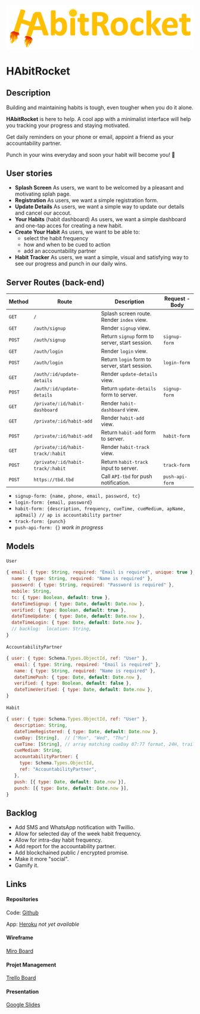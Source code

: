 ![logo](https://raw.githubusercontent.com/dimitrijd-iron/habitrocket/develop/public/images/logo.png)

# HAbitRocket

## Description

Building and maintaining habits is tough, even tougher when you do it alone.

**HAbitRocket** is here to help. A cool app with a minimalist interface will help you tracking your progress and staying motivated.

Get daily reminders on your phone or email, appoint a friend as your accountability partner.

Punch in your wins everyday and soon your habit will become you! :rocket:

## User stories

- **Splash Screen** As users, we want to be welcomed by a pleasant and motivating splah page.
- **Registration** As users, we want a simple registration form.
- **Update Details** As users, we want a simple way to update our details and cancel our accout.
- **Your Habits** (habit dashboard) As users, we want a simple dashboard and one-tap acces for creating a new habit.
- **Create Your Habit** As users, we want to be able to:
  - select the habit frequency
  - how and when to be cued to action
  - add an accountability partner
- **Habit Tracker** As users, we want a simple, visual and satisfying way to see our progress and punch in our daily wins.

## Server Routes (back-end)

| **Method** | **Route**                         | **Description**                                | **Request - Body** |
| ---------- | --------------------------------- | ---------------------------------------------- | ------------------ |
| `GET`      | `/`                               | Splash screen route. Render `index` view.      |                    |
| `GET`      | `/auth/signup`                    | Render `signup` view.                          |                    |
| `POST`     | `/auth/signup`                    | Return `signup` form to server, start session. | `signup-form`      |
| `GET`      | `/auth/login`                     | Render `login` view.                           |                    |
| `POST`     | `/auth/login`                     | Return `login` form to server, start session.  | `login-form`       |
| `GET`      | `/auth/:id/update-details`        | Render `update-details` view.                  |                    |
| `POST`     | `/auth/:id/update-details`        | Return `update-details` form to server.        | `signup-form`      |
| `GET`      | `/private/:id/habit-dashboard`    | Render `habit-dashboard` view.                 |                    |
| `GET`      | `/private/:id/habit-add`          | Render `habit-add` view.                       |                    |
| `POST`     | `/private/:id/habit-add`          | Return `habit-add` form to server.             | `habit-form`       |
| `GET`      | `/private/:id/habit-track/:habit` | Render `habit-track` view.                     |                    |
| `POST`     | `/private/:id/habit-track/:habit` | Return `habit-track` input to server.          | `track-form`       |
| `POST`     | `https://tbd.tbd`                 | Call `API-tbd` for push notification.          | `push-api-form`    |

- `signup-form: {name, phone, email, password, tc}`
- `login-form: {email, password}`
- `habit-form: {description, frequency, cueTime, cueMedium, apName, apEmail} // ap is accountability partner`
- `track-form: {punch}`
- `push-api-form: {}` _work in progress_

## Models

`User`

```javascript
{ email: { type: String, required: "Email is required", unique: true },
  name: { type: String, required: "Name is required" },
  password: { type: String, required: "Password is required" },
  mobile: String,
  tc: { type: Boolean, default: true },
  dateTimeSignup: { type: Date, default: Date.now },
  verified: { type: Boolean, default: true },
  dateTimeUpdate: { type: Date, default: Date.now },
  dateTimeLogin: { type: Date, default: Date.now },
  // backlog:  location: String,
}
```

`AccountabilityPartner`

```javascript
{ user: { type: Schema.Types.ObjectId, ref: "User" },
   email: { type: String, required: "Email is required" },
   name: { type: String, required: "Name is required" },
   dateTimePush: { type: Date, default: Date.now },
   verified: { type: Boolean, default: false },
   dateTimeVerified: { type: Date, default: Date.now },
}
```

`Habit`

```javascript
{ user: { type: Schema.Types.ObjectId, ref: "User" },
   description: String,
   dateTimeRegistered: { type: Date, default: Date.now },
   cueDay: [String],  // ["Mon", "Wed", "Thu"] 
   cueTime: [String], // array matching cueDay 07:77 format, 24H, trailing zeros 23:59
   cueMedium: String,
   accountabilityPartner: {
     type: Schema.Types.ObjectId,
     ref: "AccountabilityPartner",
   },
   push: [{ type: Date, default: Date.now }],
   punch: [{ type: Date, default: Date.now }],
}
```



## Backlog

- Add SMS and WhatsApp notification with Twillio.
- Allow for selected day of the week habit frequency.
- Allow for intra-day habit frequency.
- Add report for the accountability partner.
- Add blockchained public / encrypted promise.
- Make it more "social".
- Gamify it.


## Links

#### Repositories 

Code: [Github](https://github.com/dimitrijd-iron/habitrocket)

App: [Heroku](https://habitrocket.herokuapp.com/)  *not yet available*


#### Wireframe
[Miro Board](https://miro.com/app/board/o9J_lUxa4bM=/)


#### Projet Management

[Trello Board](https://trello.com/b/OEMG3fxi/habitrocket)


#### Presentation

[Google Slides](https://docs.google.com/presentation/d/1PTTCqOrnPOnL0XoZPNJ_US6tZPRbf39xmgTVKkmftMU/edit?usp=sharing)  
